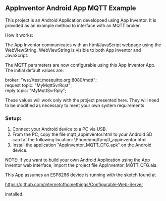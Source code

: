 <h2><strong>AppInventor Android App MQTT Example</strong></h2>

This project is an Android Application developoed using App Inventor.
It is provided as an example method to interface with an MQTT broker.

How it works:

The App Inventor communicates with an html/JavaScript webpage using
the WebViewString. WebViewString is visible to both App Inventor and JavaScript.

The MQTT parameters are now configurable using this App Inventor App. The initial
default values are:

broker:        "ws://test.mosquitto.org:8080/mqtt";<br>
request topic: "MyMqttSvrRqst";<br>
reply topic:   "MyMqttSvrRply";<br>

These values will work only with the project presented here. They will need to be 
modified as necessary to meet your own system requirements

<strong><h3>Setup:</h3></strong>

1. Connect your Android device to a PC via USB.
2. From the PC, copy the file mqtt_appinventor.html to your Android SD card at the following location:
   <ANDROID NAME ON PC>\Phone\mqtt\mqtt_appinventor.html
3. Install the application "AppInventor_MQTT_CFG.apk" on the Android device.

NOTE: If you want to build your own Android Application using the App Inventor web interface,
import the project file AppInventor_MQTT_CFG.aia.

This App assumes an ESP8266 device is running with the sketch found at 

https://github.com/internetofhomethings/Configurable-Web-Server

installed.
